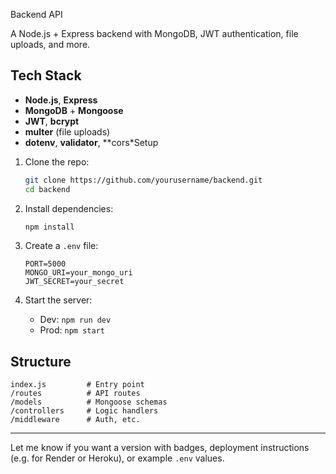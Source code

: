 Backend API

A Node.js + Express backend with MongoDB, JWT authentication, file uploads, and more.

## Tech Stack

* **Node.js**, **Express**
* **MongoDB** + **Mongoose**
* **JWT**, **bcrypt**
* **multer** (file uploads)
* **dotenv**, **validator**, **cors*Setup

1. Clone the repo:

   ```bash
   git clone https://github.com/yourusername/backend.git
   cd backend
   ```

2. Install dependencies:

   ```bash
   npm install
   ```

3. Create a `.env` file:

   ```env
   PORT=5000
   MONGO_URI=your_mongo_uri
   JWT_SECRET=your_secret
   ```

4. Start the server:

   * Dev: `npm run dev`
   * Prod: `npm start`

##  Structure

```
index.js         # Entry point
/routes          # API routes
/models          # Mongoose schemas
/controllers     # Logic handlers
/middleware      # Auth, etc.
```



---

Let me know if you want a version with badges, deployment instructions (e.g. for Render or Heroku), or example `.env` values.
